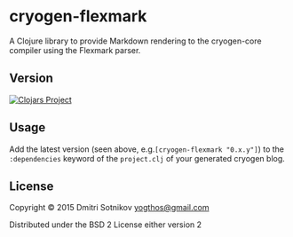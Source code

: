 # cryogen-flexmark

A Clojure library to provide Markdown rendering to the cryogen-core compiler using the Flexmark parser.

## Version

[![Clojars Project](https://clojars.org/cryogen-flexmark/latest-version.svg)](https://clojars.org/cryogen-flexmark)

## Usage

Add the latest version (seen above, e.g.`[cryogen-flexmark "0.x.y"]`) to the `:dependencies` keyword of the `project.clj` of your generated cryogen blog.

## License

Copyright © 2015 Dmitri Sotnikov <yogthos@gmail.com>

Distributed under the BSD 2 License either version 2
